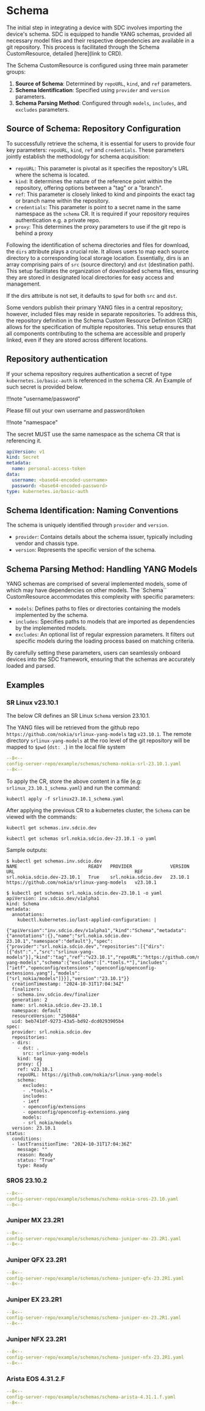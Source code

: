 # Schema

The initial step in integrating a device with SDC involves importing the device's schema.
SDC is equipped to handle YANG schemas, provided all necessary model files and their respective dependencies are available in a git repository.
This process is facilitated through the Schema CustomResource, detailed [here](link to CRD).

The Schema CustomResource is configured using three main parameter groups:

1. __Source of Schema__: Determined by `repoURL`, `kind`, and `ref` parameters.
2. __Schema Identification__: Specified using `provider` and `version` parameters.
3. __Schema Parsing Method__: Configured through `models`, `includes`, and `excludes` parameters.

## Source of Schema: Repository Configuration

To successfully retrieve the schema, it is essential for users to provide four key parameters: `repoURL`, `kind`, `ref` and `credentials`.
These parameters jointly establish the methodology for schema acquisition:

* `repoURL`: This parameter is pivotal as it specifies the repository's URL where the schema is located.
* `kind`: It determines the nature of the reference point within the repository, offering options between a "tag" or a "branch".
* `ref`: This parameter is closely linked to kind and pinpoints the exact tag or branch name within the repository.
* `credentials`: This parameter is point to a secret name in the same namespace as the `schema` CR. It is required if your repository requires authentication e.g. a private repo.
* `proxy`: This determines the proxy parameters to use if the git repo is behind a proxy

Following the identification of schema directories and files for download, the `dirs` attribute plays a crucial role. It allows users to map each source directory to a corresponding local storage location. Essentially, dirs is an array comprising pairs of `src` (source directory) and `dst` (destination path). This setup facilitates the organization of downloaded schema files, ensuring they are stored in designated local directories for easy access and management.

If the dirs attribute is not set, it defaults to `$pwd` for both `src` and `dst`.

Some vendors publish their primary YANG files in a central repository; however, included files may reside in separate repositories. To address this, the repository definition in the Schema Custom Resource Definition (CRD) allows for the specification of multiple repositories. This setup ensures that all components contributing to the schema are accessible and properly linked, even if they are stored across different locations.

## Repository authentication

If your schema repository requires authentication a secret of type `kubernetes.io/basic-auth` is referenced in the schema CR. An Example of such secret is provided below.

!!!note "username/password"

  Please fill out your own username and password/token

!!!note "namespace"

  The secret MUST use the same namespace as the schema CR that is referencing it.

```yaml
apiVersion: v1
kind: Secret
metadata:
  name: personal-access-token
data:
  username: <base64-encoded-username>
  password: <base64-encoded-password>
type: kubernetes.io/basic-auth
```

## Schema Identification: Naming Conventions

The schema is uniquely identified through `provider` and `version`.

* `provider`: Contains details about the schema issuer, typically including vendor and chassis type.
* `version`: Represents the specific version of the schema.

## Schema Parsing Method: Handling YANG Models

YANG schemas are comprised of several implemented models, some of which may have dependencies on other models.
The `Schema`` CustomResource accommodates this complexity with specific parameters:

* `models`: Defines paths to files or directories containing the models implemented by the schema.
* `includes`: Specifies paths to models that are imported as dependencies by the implemented models.
* `excludes`: An optional list of regular expression parameters. It filters out specific models during the loading process based on matching criteria.

By carefully setting these parameters, users can seamlessly onboard devices into the SDC framework, ensuring that the schemas are accurately loaded and parsed.

## Examples

### SR Linux v23.10.1

The below CR defines an SR Linux `Schema` version 23.10.1.

The YANG files will be retrieved from the github repo `https://github.com/nokia/srlinux-yang-models` tag `v23.10.1`.
The remote directory `srlinux-yang-models` at the roo level of the git repository will be mapped to `$pwd` (`dst: .`) in the local file system

```yaml
--8<--
config-server-repo/example/schemas/schema-nokia-srl-23.10.1.yaml
--8<--
```

To apply the CR, store the above content in a file (e.g: `srlinux_23.10.1_schema.yaml`) and run the command:

```shell
kubectl apply -f srlinux23.10.1_schema.yaml
```

After applying the previous CR to a kubernetes cluster, the `Schema` can be viewed with the commands:

```shell
kubectl get schemas.inv.sdcio.dev
```

```shell
kubectl get schemas srl.nokia.sdcio.dev-23.10.1 -o yaml
```

Sample outputs:

```shell
$ kubectl get schemas.inv.sdcio.dev
NAME                          READY   PROVIDER              VERSION   URL                                            REF
srl.nokia.sdcio.dev-23.10.1   True    srl.nokia.sdcio.dev   23.10.1   https://github.com/nokia/srlinux-yang-models   v23.10.1
```

```shell
$ kubectl get schemas srl.nokia.sdcio.dev-23.10.1 -o yaml
apiVersion: inv.sdcio.dev/v1alpha1
kind: Schema
metadata:
  annotations:
    kubectl.kubernetes.io/last-applied-configuration: |
      {"apiVersion":"inv.sdcio.dev/v1alpha1","kind":"Schema","metadata":{"annotations":{},"name":"srl.nokia.sdcio.dev-23.10.1","namespace":"default"},"spec":{"provider":"srl.nokia.sdcio.dev","repositories":[{"dirs":[{"dst":".","src":"srlinux-yang-models"}],"kind":"tag","ref":"v23.10.1","repoURL":"https://github.com/nokia/srlinux-yang-models","schema":{"excludes":[".*tools.*"],"includes":["ietf","openconfig/extensions","openconfig/openconfig-extensions.yang"],"models":["srl_nokia/models"]}}],"version":"23.10.1"}}
  creationTimestamp: "2024-10-31T17:04:34Z"
  finalizers:
  - schema.inv.sdcio.dev/finalizer
  generation: 2
  name: srl.nokia.sdcio.dev-23.10.1
  namespace: default
  resourceVersion: "250684"
  uid: beb741df-9273-43a5-bd92-dcd0293905b4
spec:
  provider: srl.nokia.sdcio.dev
  repositories:
  - dirs:
    - dst: .
      src: srlinux-yang-models
    kind: tag
    proxy: {}
    ref: v23.10.1
    repoURL: https://github.com/nokia/srlinux-yang-models
    schema:
      excludes:
      - .*tools.*
      includes:
      - ietf
      - openconfig/extensions
      - openconfig/openconfig-extensions.yang
      models:
      - srl_nokia/models
  version: 23.10.1
status:
  conditions:
  - lastTransitionTime: "2024-10-31T17:04:36Z"
    message: ""
    reason: Ready
    status: "True"
    type: Ready
```

### SROS 23.10.2

```yaml
--8<--
config-server-repo/example/schemas/schema-nokia-sros-23.10.yaml
--8<--
```

### Juniper MX 23.2R1

```yaml
--8<--
config-server-repo/example/schemas/schema-juniper-mx-23.2R1.yaml
--8<--
```

### Juniper QFX 23.2R1

```yaml
--8<--
config-server-repo/example/schemas/schema-juniper-qfx-23.2R1.yaml
--8<--
```

### Juniper EX 23.2R1

```yaml
--8<--
config-server-repo/example/schemas/schema-juniper-ex-23.2R1.yaml
--8<--
```

### Juniper NFX 23.2R1

```yaml
--8<--
config-server-repo/example/schemas/schema-juniper-nfx-23.2R1.yaml
--8<--
```

### Arista EOS 4.31.2.F

```yaml
--8<--
config-server-repo/example/schemas/schema-arista-4.31.1.f.yaml
--8<--
```